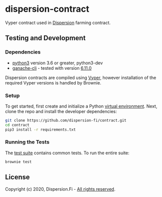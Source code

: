 # dispersion-contract

Vyper contract used in [Dispersion](https://www.dispersion.fi) farming contract.

## Testing and Development

### Dependencies

* [python3](https://www.python.org/downloads/release/python-368/) version 3.6 or greater, python3-dev
* [ganache-cli](https://github.com/trufflesuite/ganache-cli) - tested with version [6.11.0](https://github.com/trufflesuite/ganache-cli/releases/tag/v6.11.0)

Dispersion contracts are compiled using [Vyper](https://github.com/vyperlang/vyper), however installation of the required Vyper versions is handled by Brownie.

### Setup

To get started, first create and initialize a Python [virtual environment](https://docs.python.org/3/library/venv.html). Next, clone the repo and install the developer dependencies:

```bash
git clone https://github.com/dispersion-fi/contract.git
cd contract
pip3 install -r requirements.txt
```

### Running the Tests

The [test suite](tests) contains common tests. To run the entire suite:

```bash
brownie test
```

## License

Copyright (c) 2020, Dispersion.Fi - [All rights reserved](LICENSE).